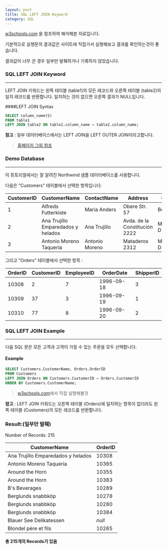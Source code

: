 ```yaml
---
layout: post
title: SQL LEFT JOIN Keyword
category: SQL
---
```




[w3schools.com](www.w3schools.com/sql) 을 참조하여 해석해본 자료입니다.

기본적으로 실행문의 결과값은 사이트에 직접가서 실행해보고 결과를 확인하는것이 좋습니다.

결과값이 너무 큰 경우 일부만 발췌하거나 기록하지 않았습니다.





### SQL LEFT JOIN Keyword

---

LEFT JOIN 키워드는 왼쪽 테이블 (table1)의 모든 레코드와 오른쪽 테이블 (table2)의 일치 레코드를 반환합니다. 일치하는 것이 없으면 오른쪽 결과가 NULL입니다.



####LEFT JOIN Syntax



```sql
SELECT column_name(S)
FROM table1
LEFT JOIN table2 ON table1.column_name = table2.column_name;
```
**참고** : 일부 데이터베이스에서는 LEFT JOIN을 LEFT OUTER JOIN이라고합니다.

>[홈페이지 그림 참조](https://www.w3schools.com/sql/sql_join_inner.asp)





### Demo Database

---

이 튜토리얼에서는 잘 알려진 Northwind 샘플 데이터베이스를 사용합니다.

다음은 "Customers" 테이블에서 선택한 항목입니다:



| CustomerID | CustomerName                       | ContactName    | Address                       | City        | PostalCode | Country |
| ---------- | ---------------------------------- | -------------- | ----------------------------- | ----------- | ---------- | ------- |
| 1          | Alfreds Futterkiste                | Maria Anders   | Obere Str. 57                 | Berlin      | 12209      | Germany |
| 2          | Ana Trujillo Emparedados y helados | Ana Trujillo   | Avda. de la Constitución 2222 | México D.F. | 05021      | Mexico  |
| 3          | Antonio Moreno Taquería            | Antonio Moreno | Mataderos 2312                | México D.F. | 05023      | Mexico  |



그리고 "Orders" 테이블에서 선택한 항목 :



| OrderID | CustomerID | EmployeeID | OrderDate  | ShipperID |
| ------- | ---------- | ---------- | ---------- | --------- |
| 10308   | 2          | 7          | 1996-09-18 | 3         |
| 10309   | 37         | 3          | 1996-09-19 | 1         |
| 10310   | 77         | 8          | 1996-09-20 | 2         |



### SQL LEFT JOIN Example

---

다음 SQL 문은 모든 고객과 고객이 가질 수 있는 주문을 모두 선택합니다:



#### Example

```sql
SELECT Customers.CustomerName, Orders.OrderID
FROM Customers
LEFT JOIN Orders ON Customers.CustomerID = Orders.CustomerID
ORDER BY Customers.CustomerName;
```

> [w3schools.com](www.w3schools.com/sql)에서 직접 실행해볼것

**참고** : LEFT JOIN 키워드는 오른쪽 테이블 (Orders)에 일치하는 항목이 없더라도 왼쪽 테이블 (Customers)의 모든 레코드를 반환합니다.



### Result:(일부만 발췌)

Number of Records: 215

| CustomerName                       | OrderID |
| ---------------------------------- | ------- |
| Ana Trujillo Emparedados y helados | 10308   |
| Antonio Moreno Taquería            | 10365   |
| Around the Horn                    | 10355   |
| Around the Horn                    | 10383   |
| B's Beverages                      | 10289   |
| Berglunds snabbköp                 | 10278   |
| Berglunds snabbköp                 | 10280   |
| Berglunds snabbköp                 | 10384   |
| Blauer See Delikatessen            | *null*  |
| Blondel père et fils               | 10265   |

**총 215개의 Records가 있음**